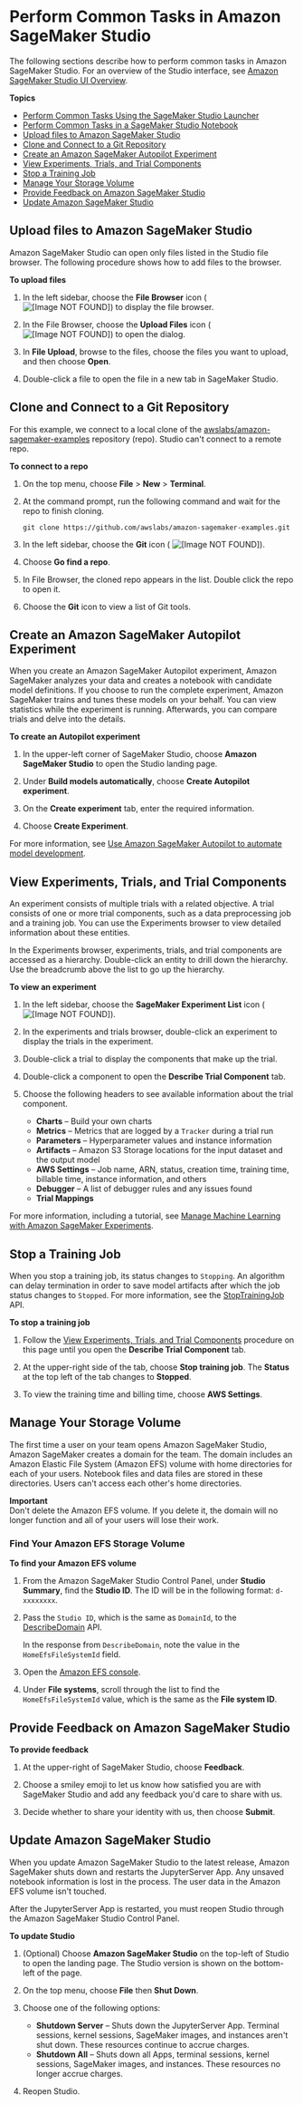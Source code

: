 # Perform Common Tasks in Amazon SageMaker Studio<a name="studio-tasks"></a>

The following sections describe how to perform common tasks in Amazon SageMaker Studio\. For an overview of the Studio interface, see [Amazon SageMaker Studio UI Overview](studio-ui.md)\.

**Topics**
+ [Perform Common Tasks Using the SageMaker Studio Launcher](studio-tasks-launcher.md)
+ [Perform Common Tasks in a SageMaker Studio Notebook](studio-tasks-notebook.md)
+ [Upload files to Amazon SageMaker Studio](#studio-tasks-files)
+ [Clone and Connect to a Git Repository](#studio-tasks-git)
+ [Create an Amazon SageMaker Autopilot Experiment](#studio-tasks-autopilot)
+ [View Experiments, Trials, and Trial Components](#studio-tasks-experiments)
+ [Stop a Training Job](#studio-tasks-stop-training-job)
+ [Manage Your Storage Volume](#studio-tasks-manage-storage)
+ [Provide Feedback on Amazon SageMaker Studio](#studio-tasks-provide-feedback)
+ [Update Amazon SageMaker Studio](#studio-tasks-update)

## Upload files to Amazon SageMaker Studio<a name="studio-tasks-files"></a>

Amazon SageMaker Studio can open only files listed in the Studio file browser\. The following procedure shows how to add files to the browser\.

**To upload files**

1. In the left sidebar, choose the **File Browser** icon \( ![\[Image NOT FOUND\]](http://docs.aws.amazon.com/sagemaker/latest/dg/images/icons/File_browser_squid.png)\) to display the file browser\.

1. In the File Browser, choose the **Upload Files** icon \( ![\[Image NOT FOUND\]](http://docs.aws.amazon.com/sagemaker/latest/dg/images/icons/File_upload_squid.png)\) to open the dialog\.

1. In **File Upload**, browse to the files, choose the files you want to upload, and then choose **Open**\.

1. Double\-click a file to open the file in a new tab in SageMaker Studio\.

## Clone and Connect to a Git Repository<a name="studio-tasks-git"></a>

For this example, we connect to a local clone of the [awslabs/amazon\-sagemaker\-examples](https://github.com/awslabs/amazon-sagemaker-examples) repository \(repo\)\. Studio can't connect to a remote repo\.

**To connect to a repo**

1. On the top menu, choose **File** > **New** > **Terminal**\.

1. At the command prompt, run the following command and wait for the repo to finish cloning\.

   `git clone https://github.com/awslabs/amazon-sagemaker-examples.git`

1. In the left sidebar, choose the **Git** icon \( ![\[Image NOT FOUND\]](http://docs.aws.amazon.com/sagemaker/latest/dg/images/icons/Git_squid.png)\)\.

1. Choose **Go find a repo**\.

1. In File Browser, the cloned repo appears in the list\. Double click the repo to open it\.

1. Choose the **Git** icon to view a list of Git tools\.

## Create an Amazon SageMaker Autopilot Experiment<a name="studio-tasks-autopilot"></a>

When you create an Amazon SageMaker Autopilot experiment, Amazon SageMaker analyzes your data and creates a notebook with candidate model definitions\. If you choose to run the complete experiment, Amazon SageMaker trains and tunes these models on your behalf\. You can view statistics while the experiment is running\. Afterwards, you can compare trials and delve into the details\.

**To create an Autopilot experiment**

1. In the upper\-left corner of SageMaker Studio, choose **Amazon SageMaker Studio** to open the Studio landing page\.

1. Under **Build models automatically**, choose **Create Autopilot experiment**\.

1. On the **Create experiment** tab, enter the required information\.

1. Choose **Create Experiment**\.

For more information, see [Use Amazon SageMaker Autopilot to automate model development](autopilot-automate-model-development.md)\.

## View Experiments, Trials, and Trial Components<a name="studio-tasks-experiments"></a>

An experiment consists of multiple trials with a related objective\. A trial consists of one or more trial components, such as a data preprocessing job and a training job\. You can use the Experiments browser to view detailed information about these entities\.

In the Experiments browser, experiments, trials, and trial components are accessed as a hierarchy\. Double\-click an entity to drill down the hierarchy\. Use the breadcrumb above the list to go up the hierarchy\.

**To view an experiment**

1. In the left sidebar, choose the **SageMaker Experiment List** icon \( ![\[Image NOT FOUND\]](http://docs.aws.amazon.com/sagemaker/latest/dg/images/icons/Experiment_list_squid.png)\)\.

1. In the experiments and trials browser, double\-click an experiment to display the trials in the experiment\.

1. Double\-click a trial to display the components that make up the trial\.

1. Double\-click a component to open the **Describe Trial Component** tab\.

1. Choose the following headers to see available information about the trial component\.
   + **Charts** – Build your own charts
   + **Metrics** – Metrics that are logged by a `Tracker` during a trial run
   + **Parameters** – Hyperparameter values and instance information
   + **Artifacts** – Amazon S3 Storage locations for the input dataset and the output model
   + **AWS Settings** – Job name, ARN, status, creation time, training time, billable time, instance information, and others
   + **Debugger** – A list of debugger rules and any issues found
   + **Trial Mappings**

For more information, including a tutorial, see [Manage Machine Learning with Amazon SageMaker Experiments](experiments.md)\.

## Stop a Training Job<a name="studio-tasks-stop-training-job"></a>

When you stop a training job, its status changes to `Stopping`\.  An algorithm can delay termination in order to save model artifacts after which the job status changes to `Stopped`\. For more information, see the  [StopTrainingJob](https://docs.aws.amazon.com/sagemaker/latest/APIReference/API_StopTrainingJob.html) API\.

**To stop a training job**

1. Follow the [View Experiments, Trials, and Trial Components](#studio-tasks-experiments) procedure on this page until you open the **Describe Trial Component** tab\.

1. At the upper\-right side of the tab, choose **Stop training job**\. The **Status** at the top left of the tab changes to **Stopped**\.

1. To view the training time and billing time, choose **AWS Settings**\.

## Manage Your Storage Volume<a name="studio-tasks-manage-storage"></a>

The first time a user on your team opens Amazon SageMaker Studio, Amazon SageMaker creates a domain for the team\. The domain includes an Amazon Elastic File System \(Amazon EFS\) volume with home directories for each of your users\. Notebook files and data files are stored in these directories\. Users can't access each other's home directories\.

**Important**  
Don't delete the Amazon EFS volume\. If you delete it, the domain will no longer function and all of your users will lose their work\.

### Find Your Amazon EFS Storage Volume<a name="studio-tasks-manage-storage-find"></a>

**To find your Amazon EFS volume**

1. From the Amazon SageMaker Studio Control Panel, under **Studio Summary**, find the **Studio ID**\. The ID will be in the following format: `d-xxxxxxxx`\.

1. Pass the `Studio ID`, which is the same as `DomainId`, to the [DescribeDomain](https://docs.aws.amazon.com/sagemaker/latest/APIReference/API_DescribeDomain.html) API\.

   In the response from `DescribeDomain`, note the value in the `HomeEfsFileSystemId` field\.

1. Open the [Amazon EFS console](https://console.aws.amazon.com/efs/)\.

1. Under **File systems**, scroll through the list to find the `HomeEfsFileSystemId` value, which is the same as the **File system ID**\.

## Provide Feedback on Amazon SageMaker Studio<a name="studio-tasks-provide-feedback"></a>

**To provide feedback**

1. At the upper\-right of SageMaker Studio, choose **Feedback**\.

1. Choose a smiley emoji to let us know how satisfied you are with SageMaker Studio and add any feedback you'd care to share with us\.

1. Decide whether to share your identity with us, then choose **Submit**\.

## Update Amazon SageMaker Studio<a name="studio-tasks-update"></a>

When you update Amazon SageMaker Studio to the latest release, Amazon SageMaker shuts down and restarts the JupyterServer App\. Any unsaved notebook information is lost in the process\. The user data in the Amazon EFS volume isn't touched\.

After the JupyterServer App is restarted, you must reopen Studio through the Amazon SageMaker Studio Control Panel\.

**To update Studio**

1. \(Optional\) Choose **Amazon SageMaker Studio** on the top\-left of Studio to open the landing page\. The Studio version is shown on the bottom\-left of the page\.

1. On the top menu, choose **File** then **Shut Down**\.

1. Choose one of the following options:
   + **Shutdown Server** – Shuts down the JupyterServer App\. Terminal sessions, kernel sessions, SageMaker images, and instances aren't shut down\. These resources continue to accrue charges\.
   + **Shutdown All** – Shuts down all Apps, terminal sessions, kernel sessions, SageMaker images, and instances\. These resources no longer accrue charges\.

1. Reopen Studio\.